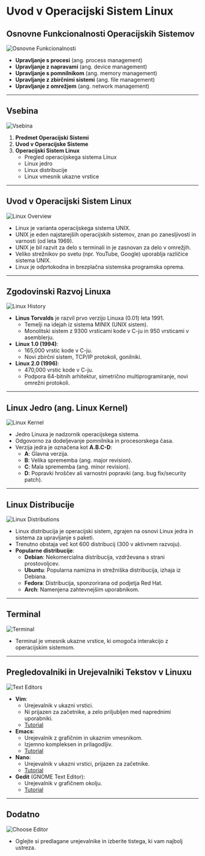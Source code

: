 # Uvod v Operacijski Sistem Linux

## Osnovne Funkcionalnosti Operacijskih Sistemov
![Osnovne Funkcionalnosti](https://via.placeholder.com/600x200?text=Osnovne+Funkcionalnosti)
- **Upravljanje s procesi** (ang. process management)
- **Upravljanje z napravami** (ang. device management)
- **Upravljanje s pomnilnikom** (ang. memory management)
- **Upravljanje z zbirčnimi sistemi** (ang. file management)
- **Upravljanje z omrežjem** (ang. network management)

---

## Vsebina
![Vsebina](https://via.placeholder.com/600x200?text=Vsebina)
1. **Predmet Operacijski Sistemi**
2. **Uvod v Operacijske Sisteme**
3. **Operacijski Sistem Linux**
   - Pregled operacijskega sistema Linux
   - Linux jedro
   - Linux distribucije
   - Linux vmesnik ukazne vrstice

---

## Uvod v Operacijski Sistem Linux
![Linux Overview](https://via.placeholder.com/600x200?text=Linux+Overview)
- Linux je varianta operacijskega sistema UNIX.
- UNIX je eden najstarejših operacijskih sistemov, znan po zanesljivosti in varnosti (od leta 1969).
- UNIX je bil razvit za delo s terminali in je zasnovan za delo v omrežjih.
- Veliko strežnikov po svetu (npr. YouTube, Google) uporablja različice sistema UNIX.
- Linux je odprtokodna in brezplačna sistemska programska oprema.

---

## Zgodovinski Razvoj Linuxa
![Linux History](https://via.placeholder.com/600x200?text=Linux+History)
- **Linus Torvalds** je razvil prvo verzijo Linuxa (0.01) leta 1991.
  - Temelji na idejah iz sistema MINIX (UNIX sistem).
  - Monolitski sistem z 9300 vrsticami kode v C-ju in 950 vrsticami v asemblerju.
- **Linux 1.0 (1994)**:
  - 165,000 vrstic kode v C-ju.
  - Novi zbirčni sistem, TCP/IP protokoli, gonilniki.
- **Linux 2.0 (1996)**:
  - 470,000 vrstic kode v C-ju.
  - Podpora 64-bitnih arhitektur, simetrično multiprogramiranje, novi omrežni protokoli.

---

## Linux Jedro (ang. Linux Kernel)
![Linux Kernel](https://via.placeholder.com/600x200?text=Linux+Kernel)
- Jedro Linuxa je nadzornik operacijskega sistema.
- Odgovorno za dodeljevanje pomnilnika in procesorskega časa.
- Verzija jedra je označena kot **A.B.C-D**:
  - **A**: Glavna verzija.
  - **B**: Velika sprememba (ang. major revision).
  - **C**: Mala sprememba (ang. minor revision).
  - **D**: Popravki hroščev ali varnostni popravki (ang. bug fix/security patch).

---

## Linux Distribucije
![Linux Distributions](https://via.placeholder.com/600x200?text=Linux+Distributions)
- Linux distribucija je operacijski sistem, zgrajen na osnovi Linux jedra in sistema za upravljanje s paketi.
- Trenutno obstaja več kot 600 distribucij (300 v aktivnem razvoju).
- **Popularne distribucije**:
  - **Debian**: Nekomercialna distribucija, vzdrževana s strani prostovoljcev.
  - **Ubuntu**: Popularna namizna in strežniška distribucija, izhaja iz Debiana.
  - **Fedora**: Distribucija, sponzorirana od podjetja Red Hat.
  - **Arch**: Namenjena zahtevnejšim uporabnikom.

---

## Terminal
![Terminal](https://via.placeholder.com/600x200?text=Terminal)
- Terminal je vmesnik ukazne vrstice, ki omogoča interakcijo z operacijskim sistemom.

---

## Pregledovalniki in Urejevalniki Tekstov v Linuxu
![Text Editors](https://via.placeholder.com/600x200?text=Text+Editors)
- **Vim**:
  - Urejevalnik v ukazni vrstici.
  - Ni prijazen za začetnike, a zelo priljubljen med naprednimi uporabniki.
  - [Tutorial](ftp://ftp.vim.org/pub/vim/doc/book/vimbook-OPL.pdf)
- **Emacs**:
  - Urejevalnik z grafičnim in ukaznim vmesnikom.
  - Izjemno kompleksen in prilagodljiv.
  - [Tutorial](https://www.gnu.org/software/emacs/)
- **Nano**:
  - Urejevalnik v ukazni vrstici, prijazen za začetnike.
  - [Tutorial](http://goo.gl/efkYSa)
- **Gedit** (GNOME Text Editor):
  - Urejevalnik v grafičnem okolju.
  - [Tutorial](https://help.gnome.org/users/gedit/stable/)

---

## Dodatno
![Choose Editor](https://via.placeholder.com/600x200?text=Choose+Your+Editor)
- Oglejte si predlagane urejevalnike in izberite tistega, ki vam najbolj ustreza.